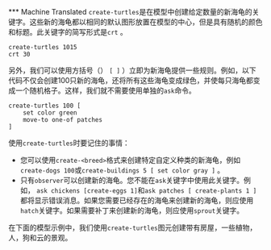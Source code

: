 ﻿*** Machine Translated
`create-turtles`是在模型中创建给定数量的新海龟的关键字。这些新的海龟都以相同的默认图形放置在模型的中心，但是具有随机的颜色和标题。此关键字的简写形式是`crt` 。



```
create-turtles 1015
crt 30
```


另外，我们可以使用方括号（） `[ ]` ）立即为新海龟提供一些规则。例如，以下代码不仅会创建100只新的海龟，还将所有这些海龟变成绿色，并使每只海龟都变成一个随机格子。这样，我们就不需要使用单独的`ask`命令。



```
create-turtles 100 [
	set color green
	move-to one-of patches
]
```


使用`create-turtles`时要记住的事情：

- 您可以使用`create-<breed>`格式来创建特定自定义种类的新海龟，例如`create-dogs 100`或`create-buildings 5 [ set color gray ]` 。
- 只有`observer`可以创建新的海龟。您不能在`ask`关键字中使用此关键字。例如， `ask chickens [create-eggs 1]`和`ask patches [ create-plants 1 ]`都将显示错误消息。如果您需要已经存在的海龟来创建新的海龟，则应使用`hatch`关键字。如果需要补丁来创建新的海龟，则应使用`sprout`关键字。


在下面的模型示例中，我们使用`create-turtles`图元创建带有房屋，一些植物，人，狗和云的景观。
